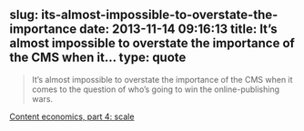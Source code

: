 slug: its-almost-impossible-to-overstate-the-importance
date: 2013-11-14 09:16:13
title: It’s almost impossible to overstate the importance of the CMS when it...
type: quote
---

> It’s almost impossible to overstate the importance of the CMS when it comes to the question of who’s going to win the online-publishing wars.

[Content economics, part 4: scale](http://blogs.reuters.com/felix-salmon/2013/11/11/content-economics-part-4-scale/?)
